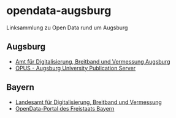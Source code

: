 # opendata-augsburg

Linksammlung zu Open Data rund um Augsburg

## Augsburg

* [Amt für Digitalisierung, Breitband und Vermessung Augsburg](http://www.vermessungsamt-augsburg.de)
* [OPUS - Augsburg University Publication Server](http://opus.bibliothek.uni-augsburg.de)

## Bayern

* [Landesamt für Digitalisierung, Breitband und Vermessung](http://www.vermessung.bayern.de/opendata)
* [OpenData-Portal des Freistaats Bayern](http://opendata.bayern.de)
